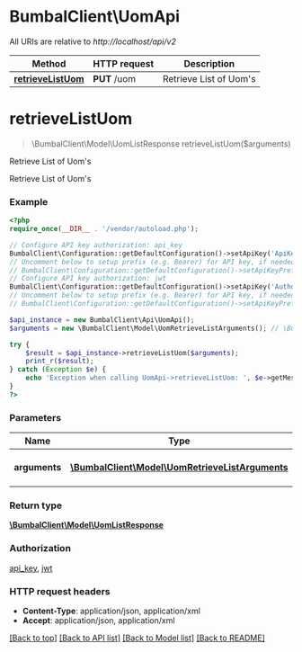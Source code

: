 # BumbalClient\UomApi

All URIs are relative to *http://localhost/api/v2*

Method | HTTP request | Description
------------- | ------------- | -------------
[**retrieveListUom**](UomApi.md#retrieveListUom) | **PUT** /uom | Retrieve List of Uom&#39;s


# **retrieveListUom**
> \BumbalClient\Model\UomListResponse retrieveListUom($arguments)

Retrieve List of Uom's

Retrieve List of Uom's

### Example
```php
<?php
require_once(__DIR__ . '/vendor/autoload.php');

// Configure API key authorization: api_key
BumbalClient\Configuration::getDefaultConfiguration()->setApiKey('ApiKey', 'YOUR_API_KEY');
// Uncomment below to setup prefix (e.g. Bearer) for API key, if needed
// BumbalClient\Configuration::getDefaultConfiguration()->setApiKeyPrefix('ApiKey', 'Bearer');
// Configure API key authorization: jwt
BumbalClient\Configuration::getDefaultConfiguration()->setApiKey('Authorization', 'YOUR_API_KEY');
// Uncomment below to setup prefix (e.g. Bearer) for API key, if needed
// BumbalClient\Configuration::getDefaultConfiguration()->setApiKeyPrefix('Authorization', 'Bearer');

$api_instance = new BumbalClient\Api\UomApi();
$arguments = new \BumbalClient\Model\UomRetrieveListArguments(); // \BumbalClient\Model\UomRetrieveListArguments | Uom RetrieveList Arguments

try {
    $result = $api_instance->retrieveListUom($arguments);
    print_r($result);
} catch (Exception $e) {
    echo 'Exception when calling UomApi->retrieveListUom: ', $e->getMessage(), PHP_EOL;
}
?>
```

### Parameters

Name | Type | Description  | Notes
------------- | ------------- | ------------- | -------------
 **arguments** | [**\BumbalClient\Model\UomRetrieveListArguments**](../Model/UomRetrieveListArguments.md)| Uom RetrieveList Arguments |

### Return type

[**\BumbalClient\Model\UomListResponse**](../Model/UomListResponse.md)

### Authorization

[api_key](../../README.md#api_key), [jwt](../../README.md#jwt)

### HTTP request headers

 - **Content-Type**: application/json, application/xml
 - **Accept**: application/json, application/xml

[[Back to top]](#) [[Back to API list]](../../README.md#documentation-for-api-endpoints) [[Back to Model list]](../../README.md#documentation-for-models) [[Back to README]](../../README.md)

